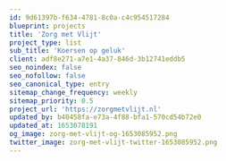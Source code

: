 ```yaml
---
id: 9d61397b-f634-4781-8c0a-c4c954517284
blueprint: projects
title: 'Zorg met Vlijt'
project_type: list
sub_title: 'Koersen op geluk'
client: adf8e271-a7e1-4a37-846d-3b12741eddb5
seo_noindex: false
seo_nofollow: false
seo_canonical_type: entry
sitemap_change_frequency: weekly
sitemap_priority: 0.5
project_url: 'https://zorgmetvlijt.nl'
updated_by: b40458fa-e73a-4f88-bfa1-570cd54b72e0
updated_at: 1653078191
og_image: zorg-met-vlijt-og-1653085952.png
twitter_image: zorg-met-vlijt-twitter-1653085952.png
---
```

